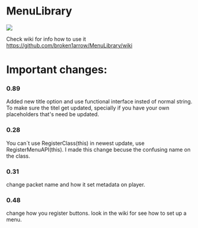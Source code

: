 # MenuLibrary
[![](https://jitpack.io/v/broken1arrow/MenuLibrary.svg)](https://jitpack.io/#broken1arrow/MenuLibrary)

Check wiki for info how to use it https://github.com/broken1arrow/MenuLibrary/wiki

# Important changes: 
### 0.89
Added new title option and use functional interface insted of normal string. 
To make sure the titel get updated, specially if you have your own placeholders 
that's need be updated.
### 0.28
You can´t use RegisterClass(this) in newest update, use RegisterMenuAPI(this).
I made this change becuse the confusing name on the class.
### 0.31
change packet name and how it set metadata on player.
### 0.48
change how you register buttons. look in the wiki for 
see how to set up a menu.


